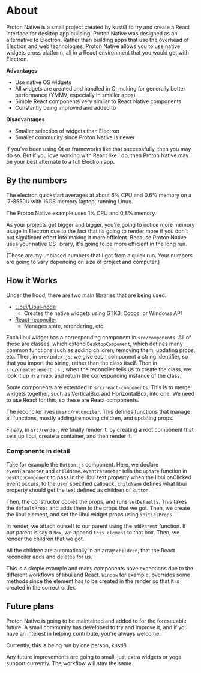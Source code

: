 # About

Proton Native is a small project created by kusti8 to try and create a React interface for desktop app building.
Proton Native was designed as an alternative to Electron. Rather than building apps that use the overhead of Electron and web
technologies, Proton Native allows you to use native widgets cross platform, all in a React environment that you would get with
Electron.

**Advantages**

- Use native OS widgets
- All widgets are created and handled in C, making for generally better performance (YMMV, especially in smaller apps)
- Simple React components very similar to React Native components
- Constantly being improved and added to

**Disadvantages**

- Smaller selection of widgets than Electron
- Smaller community since Proton Native is newer

If you've been using Qt or frameworks like that successfully, then you may do so. But if you love working with React like I do,
then Proton Native may be your best alternate to a full Electron app.

## By the numbers

The electron quickstart averages at about 6% CPU and 0.6% memory on a i7-8550U with 16GB memory laptop, running Linux.

The Proton Native example uses 1% CPU and 0.8% memory.

As your projects get bigger and bigger, you're going to notice more memory usage in Electron due to the fact that its going to render more if you don't put significant effort into making it more efficient. Because Proton Native uses your native OS library, it's going to be more efficient in the long run.

(These are my unbiased numbers that I got from a quick run. Your numbers are going to vary depending on size of project and computer.)

## How it Works

Under the hood, there are two main libraries that are being used.

- [Libui](https://github.com/andlabs/libui)/[Libui-node](https://github.com/parro-it/libui-node)
  - Creates the native widgets using GTK3, Cocoa, or Windows API
- [React-reconciler](https://github.com/facebook/react/tree/master/packages/react-reconciler)
  - Manages state, rerendering, etc.

Each libui widget has a corresponding component in `src/components`. All of these are classes, which extend `DesktopComponent`,
which defines many common functions such as adding children, removing them, updating props, etc. Then, in `src/index.js`, we give
each component a string identifier, so that you import the string, rather than the class itself. Then in `src/createElement.js.`,
when the reconciler tells us to create the class, we look it up in a map, and return the corresponding instance of the class.

Some components are extended in `src/react-components`. This is to merge widgets together, such as VerticalBox and HorizontalBox,
into one. We need to use React for this, so these are React components.

The reconciler lives in `src/reconciler`. This defines functions that manage all functions, mostly adding/removing children, and updating
props.

Finally, in `src/render`, we finally render it, by creating a root component that sets up libui, create a container, and then render it.

### Components in detail

Take for example the `Button.js` component. Here, we declare `eventParameter` and `childName`. `eventParameter` tells the `update` function in `DesktopComponent` to pass in the libui text property when the libui onClicked event occurs, to the user specified callback. `childName` defines what libui property should get the text defined as children of `Button`.

Then, the constructor copies the props, and runs `setDefaults`. This takes the `defaultProps` and adds them to the props that we got. Then, we create the libui element, and set the libui widget props using `initialProps`.

In render, we attach ourself to our parent using the `addParent` function. If our parent is say a `Box`, we append `this.element` to that box. Then, we render the children that we got.

All the children are automatically in an array `children`, that the React reconciler adds and deletes for us.

This is a simple example and many components have exceptions due to the different workflows of libui and React. `Window` for example, overrides some methods since the element has to be created in the render so that it is created in the correct order.

## Future plans

Proton Native is going to be maintained and added to for the foreseeable future. A small community has developed to try and improve it, and if you have an interest in helping contribute, you're always welcome.

Currently, this is being run by one person, kusti8.

Any future improvements are going to small, just extra widgets or yoga support currently. The workflow will stay the same.
